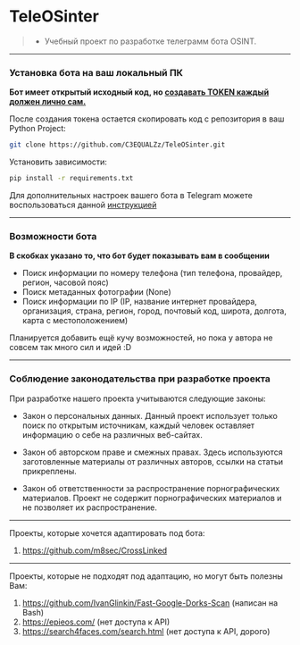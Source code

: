 # TeleOSinter

> - Учебный проект по разработке телеграмм бота OSINT. 
---

### Установка бота на ваш локальный ПК

**Бот имеет открытый исходный код, но [создавать TOKEN каждый должен лично сам.](https://core.telegram.org/bots/tutorial)**

После создания токена остается скопировать код с репозитория в ваш Python Project: 
```bash
git clone https://github.com/C3EQUALZz/TeleOSinter.git
```
Установить зависимости: 
```bash
pip install -r requirements.txt
```
Для дополнительных настроек вашего бота в Telegram можете воспользоваться данной [инструкцией](https://chatlabs.ru/botfather-instrukcziya-komandy-nastrojki/) 

---
### Возможности бота
**В скобках указано то, что бот будет показывать вам в сообщении**

- Поиск информации по номеру телефона (тип телефона, провайдер, регион, часовой пояс)
- Поиск метаданных фотографии (None)
- Поиск информации по IP (IP, название интернет провайдера, организация, страна, регион, город, почтовый код, широта, долгота, карта с местоположением)

Планируется добавить ещё кучу возможностей, но пока у автора не совсем так много сил и идей :D

---
### Соблюдение законодательства при разработке проекта

При разработке нашего проекта учитываются следующие законы:

- Закон о персональных данных. Данный проект использует только поиск по открытым источникам, каждый человек оставляет информацию о себе на различных веб-сайтах. 

- Закон об авторском праве и смежных правах. Здесь используются заготовленные материалы от различных авторов, ссылки на статьи прикреплены.  

- Закон об ответственности за распространение порнографических материалов. Проект не содержит порнографических материалов и не позволяет их распространение.

---
Проекты, которые хочется адаптировать под бота:
1. https://github.com/m8sec/CrossLinked

---
Проекты, которые не подходят под адаптацию, но могут быть полезны Вам: 
1. https://github.com/IvanGlinkin/Fast-Google-Dorks-Scan (написан на Bash)
2. https://epieos.com/ (нет доступа к API)
3. https://search4faces.com/search.html (нет доступа к API, дорого)
